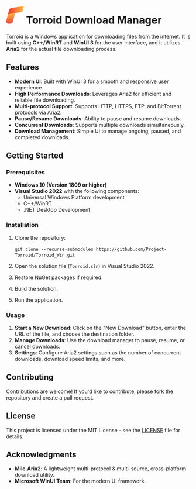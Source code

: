 
# ![Torroid](Torroid/Assets/Square44x44Logo.altform-lightunplated_targetsize-48.png) Torroid Download Manager

Torroid is a Windows application for downloading files from the internet. It is built using **C++/WinRT** and **WinUI 3** for the user interface, and it utilizes **Aria2** for the actual file downloading process.

## Features

- **Modern UI**: Built with WinUI 3 for a smooth and responsive user experience.
- **High Performance Downloads**: Leverages Aria2 for efficient and reliable file downloading.
- **Multi-protocol Support**: Supports HTTP, HTTPS, FTP, and BitTorrent protocols via Aria2.
- **Pause/Resume Downloads**: Ability to pause and resume downloads.
- **Concurrent Downloads**: Supports multiple downloads simultaneously.
- **Download Management**: Simple UI to manage ongoing, paused, and completed downloads.

## Getting Started

### Prerequisites

- **Windows 10 (Version 1809 or higher)**
- **Visual Studio 2022** with the following components:
  - Universal Windows Platform development
  - C++/WinRT
  - .NET Desktop Development

### Installation

1. Clone the repository:

    ```shell
    git clone --recurse-submodules https://github.com/Project-Torroid/Torroid_Win.git
    ```

2. Open the solution file (`Torroid.sln`) in Visual Studio 2022.

3. Restore NuGet packages if required.

4. Build the solution.

5. Run the application.

### Usage

1. **Start a New Download**: Click on the "New Download" button, enter the URL of the file, and choose the destination folder.
2. **Manage Downloads**: Use the download manager to pause, resume, or cancel downloads.
3. **Settings**: Configure Aria2 settings such as the number of concurrent downloads, download speed limits, and more.


## Contributing

Contributions are welcome! If you'd like to contribute, please fork the repository and create a pull request.

## License

This project is licensed under the MIT License - see the [LICENSE](LICENSE) file for details.

## Acknowledgments

- **Mile.Aria2**: A lightweight multi-protocol & multi-source, cross-platform download utility.
- **Microsoft WinUI Team**: For the modern UI framework.

